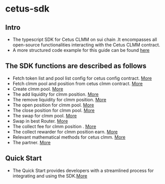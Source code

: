 # cetus-sdk

## Intro

- The typescript SDK for Cetus CLMM on sui chain .It encompasses all open-source functionalities interacting with the Cetus CLMM contract.
- A more structured code example for this guide can be found [here](https://github.com/CetusProtocol/cetus-clmm-sui-sdk/tree/main/tests)

## The SDK functions are described as follows

- Fetch token list and pool list config for cetus config contract. [More](./docs/token.md)
- Fetch clmm pool and position from cetus clmm contract. [More](./docs/pool.md)
- Create clmm pool. [More](./docs/create-pool.md)
- The add liquidity for clmm position. [More](./docs/add-liquidity.md)
- The remove liquidity for clmm position. [More](./docs/remove-liquidity.md)
- The open position for clmm pool. [More](./docs/open-position.md)
- The close position for clmm pool. [More](./docs/close-position.md)
- The swap for clmm pool. [More](./docs/swap.md)
- Swap in best Router. [More](./docs/router.md)
- The collect fee for clmm position . [More](./docs/collect-fee.md)
- The collect rewarder for clmm position earn. [More](./docs/collect-rewarder.md)
- Relevant mathematical methods for cetus clmm. [More](./docs/mathematical.md)
- The partner. [More](./docs/partner.md)


## Quick Start

- The Quick Start provides developers with a streamlined process for integrating and using the SDK.[More](./docs/quick-start.md)


